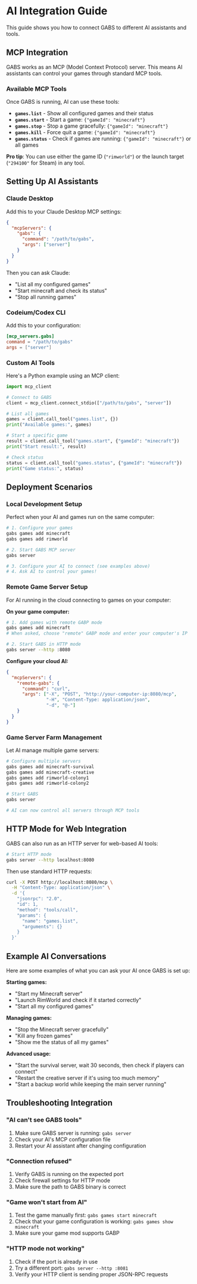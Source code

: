 # AI Integration Guide

This guide shows you how to connect GABS to different AI assistants and tools.

## MCP Integration

GABS works as an MCP (Model Context Protocol) server. This means AI assistants can control your games through standard MCP tools.

### Available MCP Tools

Once GABS is running, AI can use these tools:

- **`games.list`** - Show all configured games and their status
- **`games.start`** - Start a game: `{"gameId": "minecraft"}`
- **`games.stop`** - Stop a game gracefully: `{"gameId": "minecraft"}`  
- **`games.kill`** - Force quit a game: `{"gameId": "minecraft"}`
- **`games.status`** - Check if games are running: `{"gameId": "minecraft"}` or all games

**Pro tip**: You can use either the game ID (`"rimworld"`) or the launch target (`"294100"` for Steam) in any tool.

## Setting Up AI Assistants

### Claude Desktop

Add this to your Claude Desktop MCP settings:

```json
{
  "mcpServers": {
    "gabs": {
      "command": "/path/to/gabs",
      "args": ["server"]
    }
  }
}
```

Then you can ask Claude:
- "List all my configured games"
- "Start minecraft and check its status"
- "Stop all running games"

### Codeium/Codex CLI

Add this to your configuration:

```toml
[mcp_servers.gabs]
command = "/path/to/gabs"
args = ["server"]
```

### Custom AI Tools

Here's a Python example using an MCP client:

```python
import mcp_client

# Connect to GABS
client = mcp_client.connect_stdio(["/path/to/gabs", "server"])

# List all games
games = client.call_tool("games.list", {})
print("Available games:", games)

# Start a specific game
result = client.call_tool("games.start", {"gameId": "minecraft"})
print("Start result:", result)

# Check status
status = client.call_tool("games.status", {"gameId": "minecraft"})
print("Game status:", status)
```

## Deployment Scenarios

### Local Development Setup
Perfect when your AI and games run on the same computer:

```bash
# 1. Configure your games
gabs games add minecraft
gabs games add rimworld

# 2. Start GABS MCP server
gabs server

# 3. Configure your AI to connect (see examples above)
# 4. Ask AI to control your games!
```

### Remote Game Server Setup
For AI running in the cloud connecting to games on your computer:

**On your game computer:**
```bash
# 1. Add games with remote GABP mode
gabs games add minecraft
# When asked, choose "remote" GABP mode and enter your computer's IP

# 2. Start GABS in HTTP mode
gabs server --http :8080
```

**Configure your cloud AI:**
```json
{
  "mcpServers": {
    "remote-gabs": {
      "command": "curl",
      "args": ["-X", "POST", "http://your-computer-ip:8080/mcp", 
               "-H", "Content-Type: application/json",
               "-d", "@-"]
    }
  }
}
```

### Game Server Farm Management
Let AI manage multiple game servers:

```bash
# Configure multiple servers
gabs games add minecraft-survival
gabs games add minecraft-creative
gabs games add rimworld-colony1
gabs games add rimworld-colony2

# Start GABS
gabs server

# AI can now control all servers through MCP tools
```

## HTTP Mode for Web Integration

GABS can also run as an HTTP server for web-based AI tools:

```bash
# Start HTTP mode
gabs server --http localhost:8080
```

Then use standard HTTP requests:
```bash
curl -X POST http://localhost:8080/mcp \
  -H "Content-Type: application/json" \
  -d '{
    "jsonrpc": "2.0", 
    "id": 1, 
    "method": "tools/call", 
    "params": {
      "name": "games.list", 
      "arguments": {}
    }
  }'
```

## Example AI Conversations

Here are some examples of what you can ask your AI once GABS is set up:

**Starting games:**
- "Start my Minecraft server"
- "Launch RimWorld and check if it started correctly"
- "Start all my configured games"

**Managing games:**
- "Stop the Minecraft server gracefully"
- "Kill any frozen games"
- "Show me the status of all my games"

**Advanced usage:**
- "Start the survival server, wait 30 seconds, then check if players can connect"
- "Restart the creative server if it's using too much memory"
- "Start a backup world while keeping the main server running"

## Troubleshooting Integration

### "AI can't see GABS tools"
1. Make sure GABS server is running: `gabs server`
2. Check your AI's MCP configuration file
3. Restart your AI assistant after changing configuration

### "Connection refused"
1. Verify GABS is running on the expected port
2. Check firewall settings for HTTP mode
3. Make sure the path to GABS binary is correct

### "Game won't start from AI"
1. Test the game manually first: `gabs games start minecraft`
2. Check that your game configuration is working: `gabs games show minecraft`
3. Make sure your game mod supports GABP

### "HTTP mode not working"
1. Check if the port is already in use
2. Try a different port: `gabs server --http :8081`
3. Verify your HTTP client is sending proper JSON-RPC requests
